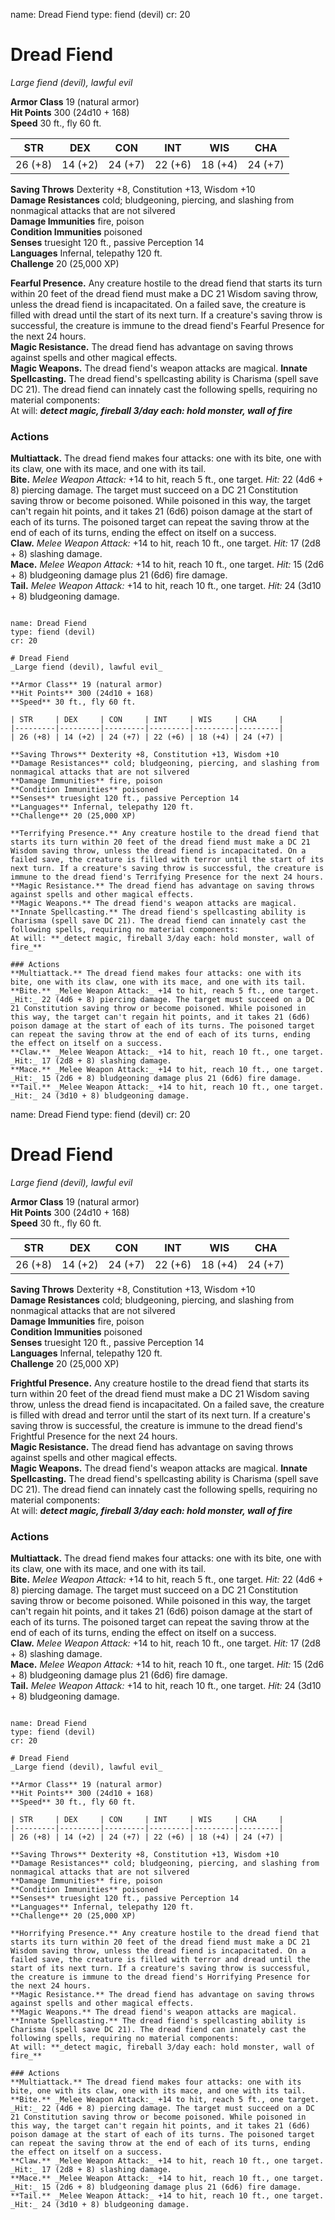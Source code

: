 name: Dread Fiend
type: fiend (devil)
cr: 20

# Dread Fiend 
_Large fiend (devil), lawful evil_

**Armor Class** 19 (natural armor)    
**Hit Points** 300 (24d10 + 168)    
**Speed** 30 ft., fly 60 ft. 

| STR     | DEX     | CON     | INT     | WIS     | CHA     |
|---------|---------|---------|---------|---------|---------|
| 26 (+8) | 14 (+2) | 24 (+7) | 22 (+6) | 18 (+4) | 24 (+7) |
  
**Saving Throws** Dexterity +8, Constitution +13, Wisdom +10    
**Damage Resistances** cold; bludgeoning, piercing, and slashing from nonmagical attacks that are not silvered    
**Damage Immunities** fire, poison    
**Condition Immunities** poisoned    
**Senses** truesight 120 ft., passive Perception 14    
**Languages** Infernal, telepathy 120 ft.    
**Challenge** 20 (25,000 XP) 

**Fearful Presence.** Any creature hostile to the dread fiend that starts its turn within 20 feet of the dread fiend must make a DC 21 Wisdom saving throw, unless the dread fiend is incapacitated. On a failed save, the creature is filled with dread until the start of its next turn. If a creature's saving throw is successful, the creature is immune to the dread fiend's Fearful Presence for the next 24 hours.    
**Magic Resistance.** The dread fiend has advantage on saving throws against spells and other magical effects.    
**Magic Weapons.** The dread fiend's weapon attacks are magical. 
**Innate Spellcasting.** The dread fiend's spellcasting ability is Charisma (spell save DC 21). The dread fiend can innately cast the following spells, requiring no material components:   
At will: **_detect magic, fireball 3/day each: hold monster, wall of fire_** 

### Actions 
**Multiattack.** The dread fiend makes four attacks: one with its bite, one with its claw, one with its mace, and one with its tail.    
**Bite.** _Melee Weapon Attack:_ +14 to hit, reach 5 ft., one target. _Hit:_ 22 (4d6 + 8) piercing damage. The target must succeed on a DC 21 Constitution saving throw or become poisoned. While poisoned in this way, the target can't regain hit points, and it takes 21 (6d6) poison damage at the start of each of its turns. The poisoned target can repeat the saving throw at the end of each of its turns, ending the effect on itself on a success.    
**Claw.** _Melee Weapon Attack:_ +14 to hit, reach 10 ft., one target. _Hit:_ 17 (2d8 + 8) slashing damage.    
**Mace.** _Melee Weapon Attack:_ +14 to hit, reach 10 ft., one target. _Hit:_ 15 (2d6 + 8) bludgeoning damage plus 21 (6d6) fire damage.    
**Tail.** _Melee Weapon Attack:_ +14 to hit, reach 10 ft., one target. _Hit:_ 24 (3d10 + 8) bludgeoning damage.

```

name: Dread Fiend
type: fiend (devil)
cr: 20

# Dread Fiend 
_Large fiend (devil), lawful evil_

**Armor Class** 19 (natural armor)    
**Hit Points** 300 (24d10 + 168)    
**Speed** 30 ft., fly 60 ft. 

| STR     | DEX     | CON     | INT     | WIS     | CHA     |
|---------|---------|---------|---------|---------|---------|
| 26 (+8) | 14 (+2) | 24 (+7) | 22 (+6) | 18 (+4) | 24 (+7) |
  
**Saving Throws** Dexterity +8, Constitution +13, Wisdom +10    
**Damage Resistances** cold; bludgeoning, piercing, and slashing from nonmagical attacks that are not silvered    
**Damage Immunities** fire, poison    
**Condition Immunities** poisoned    
**Senses** truesight 120 ft., passive Perception 14    
**Languages** Infernal, telepathy 120 ft.    
**Challenge** 20 (25,000 XP) 

**Terrifying Presence.** Any creature hostile to the dread fiend that starts its turn within 20 feet of the dread fiend must make a DC 21 Wisdom saving throw, unless the dread fiend is incapacitated. On a failed save, the creature is filled with terror until the start of its next turn. If a creature's saving throw is successful, the creature is immune to the dread fiend's Terrifying Presence for the next 24 hours.    
**Magic Resistance.** The dread fiend has advantage on saving throws against spells and other magical effects.    
**Magic Weapons.** The dread fiend's weapon attacks are magical. 
**Innate Spellcasting.** The dread fiend's spellcasting ability is Charisma (spell save DC 21). The dread fiend can innately cast the following spells, requiring no material components:   
At will: **_detect magic, fireball 3/day each: hold monster, wall of fire_** 

### Actions 
**Multiattack.** The dread fiend makes four attacks: one with its bite, one with its claw, one with its mace, and one with its tail.    
**Bite.** _Melee Weapon Attack:_ +14 to hit, reach 5 ft., one target. _Hit:_ 22 (4d6 + 8) piercing damage. The target must succeed on a DC 21 Constitution saving throw or become poisoned. While poisoned in this way, the target can't regain hit points, and it takes 21 (6d6) poison damage at the start of each of its turns. The poisoned target can repeat the saving throw at the end of each of its turns, ending the effect on itself on a success.    
**Claw.** _Melee Weapon Attack:_ +14 to hit, reach 10 ft., one target. _Hit:_ 17 (2d8 + 8) slashing damage.    
**Mace.** _Melee Weapon Attack:_ +14 to hit, reach 10 ft., one target. _Hit:_ 15 (2d6 + 8) bludgeoning damage plus 21 (6d6) fire damage.    
**Tail.** _Melee Weapon Attack:_ +14 to hit, reach 10 ft., one target. _Hit:_ 24 (3d10 + 8) bludgeoning damage.

```

name: Dread Fiend
type: fiend (devil)
cr: 20

# Dread Fiend 
_Large fiend (devil), lawful evil_

**Armor Class** 19 (natural armor)    
**Hit Points** 300 (24d10 + 168)    
**Speed** 30 ft., fly 60 ft. 

| STR     | DEX     | CON     | INT     | WIS     | CHA     |
|---------|---------|---------|---------|---------|---------|
| 26 (+8) | 14 (+2) | 24 (+7) | 22 (+6) | 18 (+4) | 24 (+7) |
  
**Saving Throws** Dexterity +8, Constitution +13, Wisdom +10    
**Damage Resistances** cold; bludgeoning, piercing, and slashing from nonmagical attacks that are not silvered    
**Damage Immunities** fire, poison    
**Condition Immunities** poisoned    
**Senses** truesight 120 ft., passive Perception 14    
**Languages** Infernal, telepathy 120 ft.    
**Challenge** 20 (25,000 XP) 

**Frightful Presence.** Any creature hostile to the dread fiend that starts its turn within 20 feet of the dread fiend must make a DC 21 Wisdom saving throw, unless the dread fiend is incapacitated. On a failed save, the creature is filled with dread and terror until the start of its next turn. If a creature's saving throw is successful, the creature is immune to the dread fiend's Frightful Presence for the next 24 hours.    
**Magic Resistance.** The dread fiend has advantage on saving throws against spells and other magical effects.    
**Magic Weapons.** The dread fiend's weapon attacks are magical. 
**Innate Spellcasting.** The dread fiend's spellcasting ability is Charisma (spell save DC 21). The dread fiend can innately cast the following spells, requiring no material components:   
At will: **_detect magic, fireball 3/day each: hold monster, wall of fire_** 

### Actions 
**Multiattack.** The dread fiend makes four attacks: one with its bite, one with its claw, one with its mace, and one with its tail.    
**Bite.** _Melee Weapon Attack:_ +14 to hit, reach 5 ft., one target. _Hit:_ 22 (4d6 + 8) piercing damage. The target must succeed on a DC 21 Constitution saving throw or become poisoned. While poisoned in this way, the target can't regain hit points, and it takes 21 (6d6) poison damage at the start of each of its turns. The poisoned target can repeat the saving throw at the end of each of its turns, ending the effect on itself on a success.    
**Claw.** _Melee Weapon Attack:_ +14 to hit, reach 10 ft., one target. _Hit:_ 17 (2d8 + 8) slashing damage.    
**Mace.** _Melee Weapon Attack:_ +14 to hit, reach 10 ft., one target. _Hit:_ 15 (2d6 + 8) bludgeoning damage plus 21 (6d6) fire damage.    
**Tail.** _Melee Weapon Attack:_ +14 to hit, reach 10 ft., one target. _Hit:_ 24 (3d10 + 8) bludgeoning damage.

```

name: Dread Fiend
type: fiend (devil)
cr: 20

# Dread Fiend 
_Large fiend (devil), lawful evil_

**Armor Class** 19 (natural armor)    
**Hit Points** 300 (24d10 + 168)    
**Speed** 30 ft., fly 60 ft. 

| STR     | DEX     | CON     | INT     | WIS     | CHA     |
|---------|---------|---------|---------|---------|---------|
| 26 (+8) | 14 (+2) | 24 (+7) | 22 (+6) | 18 (+4) | 24 (+7) |
  
**Saving Throws** Dexterity +8, Constitution +13, Wisdom +10    
**Damage Resistances** cold; bludgeoning, piercing, and slashing from nonmagical attacks that are not silvered    
**Damage Immunities** fire, poison    
**Condition Immunities** poisoned    
**Senses** truesight 120 ft., passive Perception 14    
**Languages** Infernal, telepathy 120 ft.    
**Challenge** 20 (25,000 XP) 

**Horrifying Presence.** Any creature hostile to the dread fiend that starts its turn within 20 feet of the dread fiend must make a DC 21 Wisdom saving throw, unless the dread fiend is incapacitated. On a failed save, the creature is filled with terror and dread until the start of its next turn. If a creature's saving throw is successful, the creature is immune to the dread fiend's Horrifying Presence for the next 24 hours.    
**Magic Resistance.** The dread fiend has advantage on saving throws against spells and other magical effects.    
**Magic Weapons.** The dread fiend's weapon attacks are magical. 
**Innate Spellcasting.** The dread fiend's spellcasting ability is Charisma (spell save DC 21). The dread fiend can innately cast the following spells, requiring no material components:   
At will: **_detect magic, fireball 3/day each: hold monster, wall of fire_** 

### Actions 
**Multiattack.** The dread fiend makes four attacks: one with its bite, one with its claw, one with its mace, and one with its tail.    
**Bite.** _Melee Weapon Attack:_ +14 to hit, reach 5 ft., one target. _Hit:_ 22 (4d6 + 8) piercing damage. The target must succeed on a DC 21 Constitution saving throw or become poisoned. While poisoned in this way, the target can't regain hit points, and it takes 21 (6d6) poison damage at the start of each of its turns. The poisoned target can repeat the saving throw at the end of each of its turns, ending the effect on itself on a success.    
**Claw.** _Melee Weapon Attack:_ +14 to hit, reach 10 ft., one target. _Hit:_ 17 (2d8 + 8) slashing damage.    
**Mace.** _Melee Weapon Attack:_ +14 to hit, reach 10 ft., one target. _Hit:_ 15 (2d6 + 8) bludgeoning damage plus 21 (6d6) fire damage.    
**Tail.** _Melee Weapon Attack:_ +14 to hit, reach 10 ft., one target. _Hit:_ 24 (3d10 + 8) bludgeoning damage.